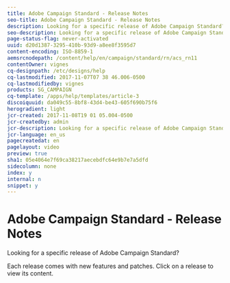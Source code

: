 ```yaml
---
title: Adobe Campaign Standard - Release Notes
seo-title: Adobe Campaign Standard - Release Notes
description: Looking for a specific release of Adobe Campaign Standard?
seo-description: Looking for a specific release of Adobe Campaign Standard?
page-status-flag: never-activated
uuid: d20d1387-3295-410b-93d9-a8ee8f3595d7
content-encoding: ISO-8859-1
aemsrcnodepath: /content/help/en/campaign/standard/rn/acs_rn11
contentOwner: vignes
cq-designpath: /etc/designs/help
cq-lastmodified: 2017-11-07T07 38 46.006-0500
cq-lastmodifiedby: vignes
products: SG_CAMPAIGN
cq-template: /apps/help/templates/article-3
discoiquuid: da049c55-8bf8-43d4-be43-605f690b75f6
herogradient: light
jcr-created: 2017-11-08T19 01 05.004-0500
jcr-createdby: admin
jcr-description: Looking for a specific release of Adobe Campaign Standard?
jcr-language: en_us
pagecreatedat: en
pagelayout: video
preview: true
sha1: 05e4064e7f69ca38217aecebdfc64e9b7e7a5dfd
sidecolumn: none
index: y
internal: n
snippet: y
---
```


# Adobe Campaign Standard - Release Notes

Looking for a specific release of Adobe Campaign Standard?

Each release comes with new features and patches. Click on a release to view its content.  

